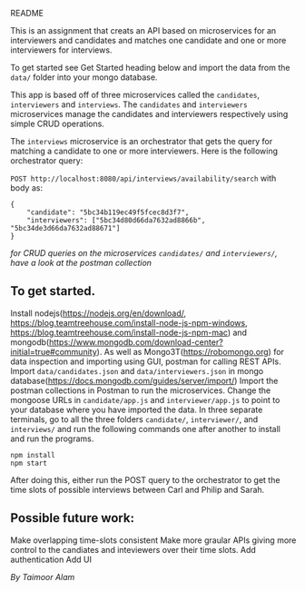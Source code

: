 README

This is an assignment that creats an API based on microservices for an interviewers and candidates and matches one candidate and one or more interviewers for interviews.

To get started see Get Started heading below and import the data from the `data/` folder into your mongo database.

This app is based off of three microservices called the `candidates`, `interviewers` and `interviews`. The `candidates` and `interviewers` microservices manage the candidates and interviewers respectively using simple CRUD operations.

The `interviews` microservice is an orchestrator that gets the query for matching a candidate to one or more interviewers. Here is the following orchestrator query:

`POST http://localhost:8080/api/interviews/availability/search`
with body as:
```
{
	"candidate": "5bc34b119ec49f5fcec8d3f7",
	"interviewers": ["5bc34d80d66da7632ad8866b", "5bc34de3d66da7632ad88671"]
}
```
_for CRUD queries on the microservices `candidates/` and `interviewers/`, have a look at the postman collection_



## To get started.
Install nodejs(https://nodejs.org/en/download/, https://blog.teamtreehouse.com/install-node-js-npm-windows, https://blog.teamtreehouse.com/install-node-js-npm-mac)  and mongodb(https://www.mongodb.com/download-center?initial=true#community). As well as Mongo3T(https://robomongo.org) for data inspection and importing using GUI, postman for calling REST APIs.
Import `data/candidates.json` and `data/interviewers.json` in mongo database(https://docs.mongodb.com/guides/server/import/)
Import the postman collections in Postman to run the microservices.
Change the mongoose URLs in `candidate/app.js` and `interviewer/app.js` to point to your database where you have imported the data.
In three separate terminals, go to all the three folders `candidate/`, `interviewer/`, and `interviews/` and run the following commands one after another to install and run the programs.

```
npm install
npm start
```

After doing this, either run the POST query to the orchestrator to get the time slots of possible interviews between Carl and Philip and Sarah.

## Possible future work:
Make overlapping time-slots consistent
Make more graular APIs giving more control to the candiates and inteviewers over their time slots.
Add authentication
Add UI


_By Taimoor Alam_